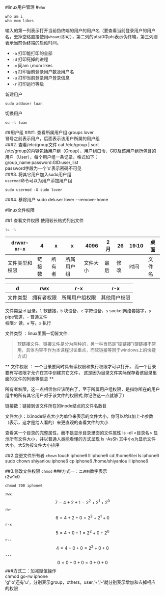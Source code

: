 #linux用户管理
#`who`

```
who am i 
who mom likes
```
输入的第一列表示打开当前伪终端的用户的用户名（要查看当前登录用户的用户名，去掉空格直接使用`whoami`即可），第二列的pts/0中pts表示伪终端，第三列则表示当前伪终端的启动时间。    

* `-a`    打印能打印的全部
* `-d`	打印死掉的进程
* `-m`	同am i,mom likes
* `-q`	打印当前登录用户数及用户名
* `-u`	打印当前登录用户登录信息
* `-r`	打印运行等级

 新建用户     
 
    sudo adduser luan    
 切换用户  
    
    su -l luan    

##用户组
###1. 查看所属用户组 
    groups lover    
冒号之前表示用户，后面表示该用户所属的用户组        
###2. 查看/etc/group文件
    cat /etc/group | sort    
/etc/group的内容包括用户组（Group）、用户组口令、GID及该用户组所包含的用户（User），每个用户组一条记录。格式如下：    group_name:password:GID:user_list    
password字段为一个'x'表示密码不可见    
###3. 将其它用户加入sudo用户组    
`usermod`命令可以为用户添加用户组 

    sudo usermod -G sudo lover    
###4. 移除用户 
    sudo deluser lover --remove-home    

#linux文件权限

##1.查看文件权限
使用较长格式列出文件 

    ls -l    
|drwxr-xr-x|4|x|x|4096	|2月|26|19:10	|桌面|
|---------|-|-|-|-|-|-|-|-|
|文件类型和权限	|链接数|所有者|所属用户组|文件大小|最后|修改|时间|文件名|

d|rwx|r-x|r-x
-|---|--|--
文件类型|拥有者权限|所属用户组权限|其他用户权限

文件类型:`d` 目录，`l` 软链接，`b` 块设备，`c` 字符设备，`s` socket网络套接字，`p`  pipe管道，`-` 普通文件         
权限:`r` 读，`w` 写，`x` 执行      

       
文件类型 ：linux里面一切皆文件.    
>软链接文件，链接文件是分为两种的，另一种当然是“硬链接”(硬链接不常用，具体内容不作为本课程讨论重点，而软链接等同于windows上的快捷方式) 
   
** 文件权限 ：
一个目录要同时具有读权限和执行权限才可以打开，
而一个目录要有写权限才允许在其中创建其它文件，
这是因为目录文件实际保存着该目录里面的文件的列表等信息    **

所有者权限，这一点相信你应该明白了，至于所属用户组权限，是指你所在的用户组中的所有其它用户对于该文件的权限式,你记住这一点就够了）    

链接数：链接到该文件所在的inode结点的文件名数目    

文件大小：以inode结点大小为单位来表示的文件大小，你可以给ls加上-h参数（表示，这才是给人看的）来更直观的查看文件的大小    

查看某一个目录的完整属性，而不是显示目录里面的文件属性 ls -dl <目录名>
显示所有文件大小，并以普通人类能看懂的方式呈现 ls -AsSh 其中小s为显示文件大小，大S为按文件大小排序    

##2.变更文件所有者 `chown`
    touch iphone6
    ll iphone6
    cd /home/lilei
    ls iphone6
    sudo chown shiyanlou iphone6
    cp iphone6 /home/shiyanlou
    ll iphone6

##3.修改文件权限 `chmod`
###方式一：`二进制`数字表示    
r2w1x0 

    chmod 700 iphone6    

`rwx`$$7=4+2+1=2^2+2^1+2^0$$
`rw-`$$6=4+2+0=2^2+2^1+0$$
`r-x`$$5=4+0+1=2^2+0+2^0$$
`r--`$$4=4+0+0=2^2+0+0$$
`---`$$0=0+0+0=0+0+0$$
###方式二：加减赋值操作    
    chmod go-rw iphone     
'g''o'还有'u'，分别表示group，others，user,'+','-'就分别表示增加和去掉相应的权限    
